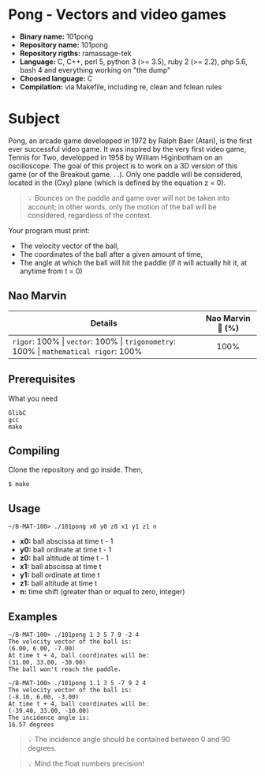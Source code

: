 # Pong - Vectors and video games

- **Binary name:** 101pong
- **Repository name:** 101pong
- **Repository rigths:** ramassage-tek
- **Language:** C, C++, perl 5, python 3 (>= 3.5), ruby 2 (>= 2.2), php 5.6, bash 4 and everything working on "the dump"
- **Choosed language:** C
- **Compilation:** via Makefile, including re, clean and fclean rules


# Subject

Pong, an arcade game developped in 1972 by Ralph Baer (Atari), is the first ever successful video game. It
was inspired by the very first video game, Tennis for Two, developped in 1958 by William Higinbotham on
an oscilloscope.
The goal of this project is to work on a 3D version of this game (or of the Breakout game. . .). Only one paddle
will be considered, located in the (Oxy) plane (which is defined by the equation z = 0).

> :bulb: Bounces on the paddle and game over will not be taken into account; in other words,
only the motion of the ball will be considered, regardless of the context.

Your program must print:
- The velocity vector of the ball,
- The coordinates of the ball after a given amount of time,
- The angle at which the ball will hit the paddle (if it will actually hit it, at anytime from t = 0)

## Nao Marvin

| Details      | Nao Marvin :robot: (%) |
| ------------- |:-------------:|
| `rigor`: 100% \| `vector`: 100% \| `trigonometry`: 100% \| `mathematical rigor`: 100% | 100% |

## Prerequisites

What you need

```
GlibC
gcc
make
```

## Compiling

Clone the repository and go inside. Then,

```
$ make
```

## Usage

```
~/B-MAT-100> ./101pong x0 y0 z0 x1 y1 z1 n
```

- **x0:** ball abscissa at time t - 1 
- **y0:** ball ordinate at time t - 1 
- **z0:** ball altitude at time t - 1 
- **x1:** ball abscissa at time t 
- **y1:** ball ordinate at time t 
- **z1:** ball altitude at time t 
- **n:** time shift (greater than or equal to zero, integer)

## Examples

```
∼/B-MAT-100> ./101pong 1 3 5 7 9 -2 4
The velocity vector of the ball is:
(6.00, 6.00, -7.00)
At time t + 4, ball coordinates will be:
(31.00, 33.00, -30.00)
The ball won't reach the paddle.
```

```
∼/B-MAT-100> ./101pong 1.1 3 5 -7 9 2 4
The velocity vector of the ball is:
(-8.10, 6.00, -3.00)
At time t + 4, ball coordinates will be:
(-39.40, 33.00, -10.00)
The incidence angle is:
16.57 degrees
```

> :bulb: The incidence angle should be contained between 0 and 90 degrees.

> :bulb: Mind the float numbers precision!